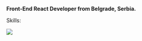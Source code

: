 **Front-End React Developer from Belgrade, Serbia.**

<p>Skills: </p>
  <img src="https://skillicons.dev/icons?i=html,css,sass,javascript,react" />



